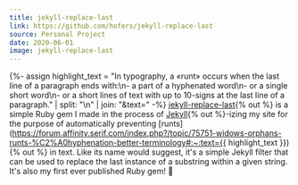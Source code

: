 ```yaml
---
title: jekyll-replace-last
link: https://github.com/hofers/jekyll-replace-last
source: Personal Project
date: 2020-06-01
image: jekyll-replace-last
---
```

{%- assign highlight_text = "In typography, a «runt» occurs when the last line of a paragraph ends with:\n- a part of a hyphenated word\n- or a single short word\n- or a short lines of text with up to 10-signs at the last line of a paragraph." | split: "\n" | join: "&text=" -%}
[jekyll-replace-last](https://github.com/hofers/jekyll-replace-last){% out %} is a simple Ruby gem I made in the process of [Jekyll](https://jekyllrb.com){% out %}-izing my site for the purpose of automatically preventing [runts](https://forum.affinity.serif.com/index.php?/topic/75751-widows-orphans-runts-%C2%A0hyphenation-better-terminology#:~:text={{ highlight_text }}){% out %} in text. Like its name would suggest, it's a simple Jekyll filter that can be used to replace the last instance of a substring within a given string. It's also my first ever published Ruby gem!&nbsp;:tada:
